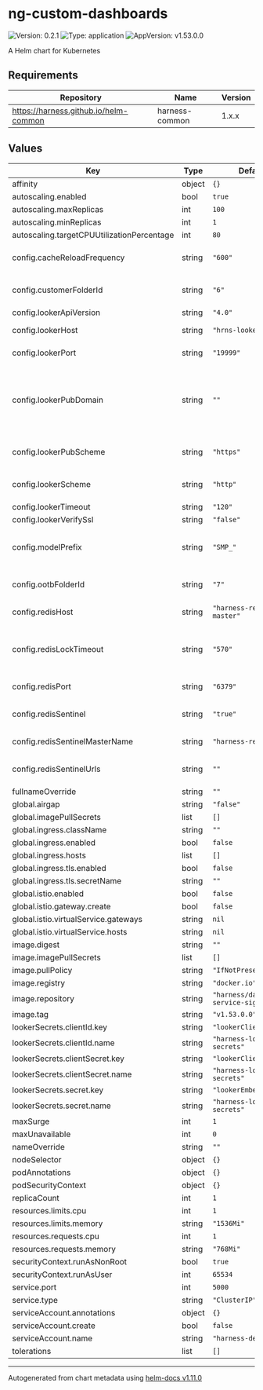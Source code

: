 # ng-custom-dashboards

![Version: 0.2.1](https://img.shields.io/badge/Version-0.2.1-informational?style=flat-square) ![Type: application](https://img.shields.io/badge/Type-application-informational?style=flat-square) ![AppVersion: v1.53.0.0](https://img.shields.io/badge/AppVersion-v1.53.0.0-informational?style=flat-square)

A Helm chart for Kubernetes

## Requirements

| Repository | Name | Version |
|------------|------|---------|
| https://harness.github.io/helm-common | harness-common | 1.x.x |

## Values

| Key | Type | Default | Description |
|-----|------|---------|-------------|
| affinity | object | `{}` |  |
| autoscaling.enabled | bool | `true` |  |
| autoscaling.maxReplicas | int | `100` |  |
| autoscaling.minReplicas | int | `1` |  |
| autoscaling.targetCPUUtilizationPercentage | int | `80` |  |
| config.cacheReloadFrequency | string | `"600"` | time in seconds between cache reloads |
| config.customerFolderId | string | `"6"` | folder ID of the 'CUSTOMER' folder in looker |
| config.lookerApiVersion | string | `"4.0"` | looker sdk param |
| config.lookerHost | string | `"hrns-looker-api"` | hostname of your looker install |
| config.lookerPort | string | `"19999"` | port of your looker install |
| config.lookerPubDomain | string | `""` | Required: domain name of your looker instance, this must be accessible by users in your organisation |
| config.lookerPubScheme | string | `"https"` | Required: HTTP scheme used, either http or https |
| config.lookerScheme | string | `"http"` | scheme used for your looker install, http or https |
| config.lookerTimeout | string | `"120"` | looker sdk param |
| config.lookerVerifySsl | string | `"false"` | looker sdk param |
| config.modelPrefix | string | `"SMP_"` | if you have configured Looker models with a prefix enter it here |
| config.ootbFolderId | string | `"7"` | folder ID of the 'OOTB' folder in looker |
| config.redisHost | string | `"harness-redis-master"` | hostname of your redis install |
| config.redisLockTimeout | string | `"570"` | time in seconds before cache reload locks are automatically released |
| config.redisPort | string | `"6379"` | port of your redis install |
| config.redisSentinel | string | `"true"` | used to enable Redis Sentinel support |
| config.redisSentinelMasterName | string | `"harness-redis"` | name of the Redis Sentinel master |
| config.redisSentinelUrls | string | `""` | list of sentinel URLs, example host:port,host:port |
| fullnameOverride | string | `""` |  |
| global.airgap | string | `"false"` |  |
| global.imagePullSecrets | list | `[]` |  |
| global.ingress.className | string | `""` |  |
| global.ingress.enabled | bool | `false` |  |
| global.ingress.hosts | list | `[]` |  |
| global.ingress.tls.enabled | bool | `false` |  |
| global.ingress.tls.secretName | string | `""` |  |
| global.istio.enabled | bool | `false` |  |
| global.istio.gateway.create | bool | `false` |  |
| global.istio.virtualService.gateways | string | `nil` |  |
| global.istio.virtualService.hosts | string | `nil` |  |
| image.digest | string | `""` |  |
| image.imagePullSecrets | list | `[]` |  |
| image.pullPolicy | string | `"IfNotPresent"` |  |
| image.registry | string | `"docker.io"` |  |
| image.repository | string | `"harness/dashboard-service-signed"` |  |
| image.tag | string | `"v1.53.0.0"` |  |
| lookerSecrets.clientId.key | string | `"lookerClientId"` |  |
| lookerSecrets.clientId.name | string | `"harness-looker-secrets"` |  |
| lookerSecrets.clientSecret.key | string | `"lookerClientSecret"` |  |
| lookerSecrets.clientSecret.name | string | `"harness-looker-secrets"` |  |
| lookerSecrets.secret.key | string | `"lookerEmbedSecret"` |  |
| lookerSecrets.secret.name | string | `"harness-looker-secrets"` |  |
| maxSurge | int | `1` |  |
| maxUnavailable | int | `0` |  |
| nameOverride | string | `""` |  |
| nodeSelector | object | `{}` |  |
| podAnnotations | object | `{}` |  |
| podSecurityContext | object | `{}` |  |
| replicaCount | int | `1` |  |
| resources.limits.cpu | int | `1` |  |
| resources.limits.memory | string | `"1536Mi"` |  |
| resources.requests.cpu | int | `1` |  |
| resources.requests.memory | string | `"768Mi"` |  |
| securityContext.runAsNonRoot | bool | `true` |  |
| securityContext.runAsUser | int | `65534` |  |
| service.port | int | `5000` |  |
| service.type | string | `"ClusterIP"` |  |
| serviceAccount.annotations | object | `{}` |  |
| serviceAccount.create | bool | `false` |  |
| serviceAccount.name | string | `"harness-default"` |  |
| tolerations | list | `[]` |  |

----------------------------------------------
Autogenerated from chart metadata using [helm-docs v1.11.0](https://github.com/norwoodj/helm-docs/releases/v1.11.0)
